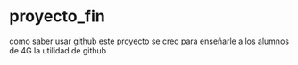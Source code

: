# proyecto_fin
como saber usar github
este proyecto se creo para enseñarle a los alumnos de 4G la utilidad de github

